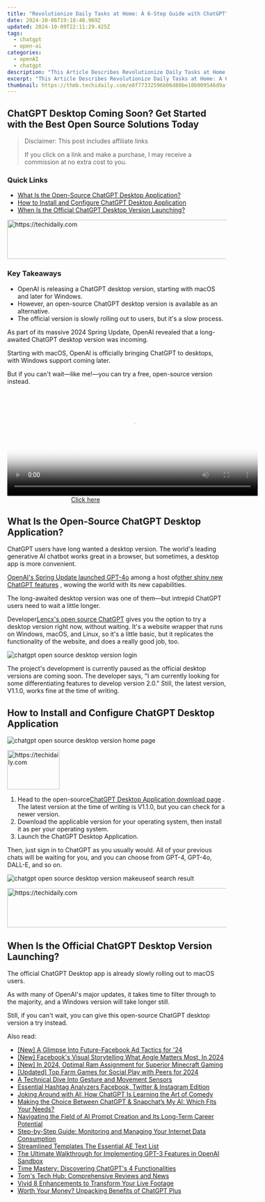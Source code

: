 ```yaml
---
title: "Revolutionize Daily Tasks at Home: A 6-Step Guide with ChatGPT"
date: 2024-10-06T19:18:48.969Z
updated: 2024-10-09T22:11:29.425Z
tags:
  - chatgpt
  - open-ai
categories:
  - openAI
  - chatgpt
description: "This Article Describes Revolutionize Daily Tasks at Home: A 6-Step Guide with ChatGPT"
excerpt: "This Article Describes Revolutionize Daily Tasks at Home: A 6-Step Guide with ChatGPT"
thumbnail: https://thmb.techidaily.com/e8f77332596b06d80be10b009546d9afcd6b6620d96ed7540da7295451e16db4.jpg
---
```


## ChatGPT Desktop Coming Soon? Get Started with the Best Open Source Solutions Today

>  Disclaimer: This post includes affiliate links
>
>  If you click on a link and make a purchase, I may receive a commission at no extra cost to you.
>

### Quick Links

* [What Is the Open-Source ChatGPT Desktop Application?](https://www.makeuseof.com/cant-wait-for-the-chatgpt-desktop-app-try-this-open-source-alternative-instead/#what-is-the-open-source-chatgpt-desktop-application)
* [How to Install and Configure ChatGPT Desktop Application](https://www.makeuseof.com/cant-wait-for-the-chatgpt-desktop-app-try-this-open-source-alternative-instead/#how-to-install-and-configure-chatgpt-desktop-application)
* [When Is the Official ChatGPT Desktop Version Launching?](https://www.makeuseof.com/cant-wait-for-the-chatgpt-desktop-app-try-this-open-source-alternative-instead/#when-is-the-official-chatgpt-desktop-version-launching)

<!-- affiliate ads begin -->
<a href="https://aligracehair.sjv.io/c/5597632/2135405/19272" target="_top" id="2135405">
  <img src="//a.impactradius-go.com/display-ad/19272-2135405" border="0" alt="https://techidaily.com" width="728" height="90"/>
</a>
<img height="0" width="0" src="https://aligracehair.sjv.io/i/5597632/2135405/19272" style="position:absolute;visibility:hidden;" border="0" />
<!-- affiliate ads end -->

### Key Takeaways

* OpenAI is releasing a ChatGPT desktop version, starting with macOS and later for Windows.
* However, an open-source ChatGPT desktop version is available as an alternative.
* The official version is slowly rolling out to users, but it's a slow process.

 As part of its massive 2024 Spring Update, OpenAI revealed that a long-awaited ChatGPT desktop version was incoming.

 Starting with macOS, OpenAI is officially bringing ChatGPT to desktops, with Windows support coming later.

 But if you can't wait—like me!—you can try a free, open-source version instead.

<!-- affiliate ads begin -->
<span id="1983553">
					<video width="576" height="240" style="cursor:pointer"
           poster="//a.impactradius-go.com/display-clicktoplayimage/1983553.png"
           onclick="if(!this.playClicked){this.play();this.setAttribute('controls',true);this.playClicked=true;}">
	   <source src="//a.impactradius-go.com/display-ad/22993-1983553">
	   <img src="//a.impactradius-go.com/display-clicktoplayimage/1983553.png" style="border: none; height: 100%; width: 100%; object-fit: contain">
	</video>
	<div style="width:360px;text-align:center"><a href="javascript:window.open(decodeURIComponent('https%3A%2F%2Fhomestyler.sjv.io%2Fc%2F5597632%2F1983553%2F22993'), '_blank');void(0);">Click here</a></div>
</span>
<img height="0" width="0" src="https://imp.pxf.io/i/5597632/1983553/22993" style="position:absolute;visibility:hidden;" border="0" />
<!-- affiliate ads end -->

## What Is the Open-Source ChatGPT Desktop Application?

 ChatGPT users have long wanted a desktop version. The world's leading generative AI chatbot works great in a browser, but sometimes, a desktop app is more convenient.

[OpenAI's Spring Update launched GPT-4o](https://www.makeuseof.com/how-gpt-4o-works-is-it-free/) among a host of[other shiny new ChatGPT features](https://www.makeuseof.com/chatgpt-new-features-spring-update/) , wowing the world with its new capabilities.

 The long-awaited desktop version was one of them—but intrepid ChatGPT users need to wait a little longer.

 Developer[Lencx's open source ChatGPT](https://github.com/lencx/ChatGPT) gives you the option to try a desktop version right now, without waiting. It's a website wrapper that runs on Windows, macOS, and Linux, so it's a little basic, but it replicates the functionality of the website, and does a really good job, too.

![chatgpt open source desktop version login](https://static1.makeuseofimages.com/wordpress/wp-content/uploads/2024/05/chatgpt-open-source-desktop-version-login.jpg)

 The project's development is currently paused as the official desktop versions are coming soon. The developer says, "I am currently looking for some differentiating features to develop version 2.0." Still, the latest version, V1.1.0, works fine at the time of writing.

## How to Install and Configure ChatGPT Desktop Application

![chatgpt open source desktop version home page](https://static1.makeuseofimages.com/wordpress/wp-content/uploads/2024/05/chatgpt-open-source-desktop-version-home-page.jpg)

<!-- affiliate ads begin -->
<a href="https://bluettiit.sjv.io/c/5597632/2148127/17093" target="_top" id="2148127">
  <img src="//a.impactradius-go.com/display-ad/17093-2148127" border="0" alt="https://techidaily.com" width="120" height="90"/>
</a>
<img height="0" width="0" src="https://bluettiit.sjv.io/i/5597632/2148127/17093" style="position:absolute;visibility:hidden;" border="0" />
<!-- affiliate ads end -->

1. Head to the open-source[ChatGPT Desktop Application download page](https://github.com/lencx/ChatGPT/releases/tag/v1.1.0) . The latest version at the time of writing is V1.1.0, but you can check for a newer version.
2. Download the applicable version for your operating system, then install it as per your operating system.
3. Launch the ChatGPT Desktop Application.

 Then, just sign in to ChatGPT as you usually would. All of your previous chats will be waiting for you, and you can choose from GPT-4, GPT-4o, DALL-E, and so on.

![chatgpt open source desktop version makeuseof search result](https://static1.makeuseofimages.com/wordpress/wp-content/uploads/2024/05/chatgpt-open-source-desktop-version-makeuseof-search-result.jpg)

<!-- affiliate ads begin -->
<a href="https://arkmc.pxf.io/c/5597632/352557/5172" target="_top" id="352557">
  <img src="//a.impactradius-go.com/display-ad/5172-352557" border="0" alt="https://techidaily.com" width="720" height="90"/>
</a>
<img height="0" width="0" src="https://arkmc.pxf.io/i/5597632/352557/5172" style="position:absolute;visibility:hidden;" border="0" />
<!-- affiliate ads end -->

## When Is the Official ChatGPT Desktop Version Launching?

 The official ChatGPT Desktop app is already slowly rolling out to macOS users.

 As with many of OpenAI's major updates, it takes time to filter through to the majority, and a Windows version will take longer still.

 Still, if you can't wait, you can give this open-source ChatGPT desktop version a try instead.

<ins class="adsbygoogle"
     style="display:block"
     data-ad-format="autorelaxed"
     data-ad-client="ca-pub-7571918770474297"
     data-ad-slot="1223367746"></ins>

<ins class="adsbygoogle"
     style="display:block"
     data-ad-client="ca-pub-7571918770474297"
     data-ad-slot="8358498916"
     data-ad-format="auto"
     data-full-width-responsive="true"></ins>

<span class="atpl-alsoreadstyle">Also read:</span>
<div><ul>
<li><a href="https://facebook-video-content.techidaily.com/new-a-glimpse-into-future-facebook-ad-tactics-for-24/"><u>[New] A Glimpse Into Future-Facebook Ad Tactics for '24</u></a></li>
<li><a href="https://facebook-clips.techidaily.com/new-facebooks-visual-storytelling-what-angle-matters-most-in-2024/"><u>[New] Facebook's Visual Storytelling What Angle Matters Most, In 2024</u></a></li>
<li><a href="https://screen-mirroring-recording.techidaily.com/new-in-2024-optimal-ram-assignment-for-superior-minecraft-gaming/"><u>[New] In 2024, Optimal Ram Assignment for Superior Minecraft Gaming</u></a></li>
<li><a href="https://screen-activity-recording.techidaily.com/updated-top-farm-games-for-social-play-with-peers-for-2024/"><u>[Updated] Top Farm Games for Social Play with Peers for 2024</u></a></li>
<li><a href="https://extra-information.techidaily.com/a-technical-dive-into-gesture-and-movement-sensors/"><u>A Technical Dive Into Gesture and Movement Sensors</u></a></li>
<li><a href="https://instagram-video-recordings.techidaily.com/essential-hashtag-analyzers-facebook-twitter-and-instagram-edition/"><u>Essential Hashtag Analyzers Facebook, Twitter & Instagram Edition</u></a></li>
<li><a href="https://tech-hub.techidaily.com/joking-around-with-ai-how-chatgpt-is-learning-the-art-of-comedy/"><u>Joking Around with AI: How ChatGPT Is Learning the Art of Comedy</u></a></li>
<li><a href="https://tech-hub.techidaily.com/making-the-choice-between-chatgpt-and-snapchats-my-ai-which-fits-your-needs/"><u>Making the Choice Between ChatGPT & Snapchat’s My AI: Which Fits Your Needs?</u></a></li>
<li><a href="https://tech-hub.techidaily.com/navigating-the-field-of-ai-prompt-creation-and-its-long-term-career-potential/"><u>Navigating the Field of AI Prompt Creation and Its Long-Term Career Potential</u></a></li>
<li><a href="https://tech-recovery.techidaily.com/step-by-step-guide-monitoring-and-managing-your-internet-data-consumption/"><u>Step-by-Step Guide: Monitoring and Managing Your Internet Data Consumption</u></a></li>
<li><a href="https://fox-boxes.techidaily.com/streamlined-templates-the-essential-ae-text-list/"><u>Streamlined Templates The Essential AE Text List</u></a></li>
<li><a href="https://tech-hub.techidaily.com/the-ultimate-walkthrough-for-implementing-gpt-3-features-in-openai-sandbox/"><u>The Ultimate Walkthrough for Implementing GPT-3 Features in OpenAI Sandbox</u></a></li>
<li><a href="https://tech-hub.techidaily.com/time-mastery-discovering-chatgpts-4-functionalities/"><u>Time Mastery: Discovering ChatGPT's 4 Functionalities</u></a></li>
<li><a href="https://tech-hub.techidaily.com/toms-tech-hub-comprehensive-reviews-and-news/"><u>Tom's Tech Hub: Comprehensive Reviews and News</u></a></li>
<li><a href="https://extra-tips.techidaily.com/vivid-8-enhancements-to-transform-your-live-footage/"><u>Vivid 8 Enhancements to Transform Your Live Footage</u></a></li>
<li><a href="https://tech-hub.techidaily.com/worth-your-money-unpacking-benefits-of-chatgpt-plus/"><u>Worth Your Money? Unpacking Benefits of ChatGPT Plus</u></a></li>
</ul></div>

